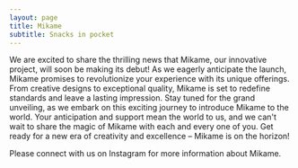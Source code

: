 ```yaml
---
layout: page
title: Mikame 
subtitle: Snacks in pocket
---
```


We are excited to share the thrilling news that Mikame, our innovative project, will soon be making its debut! As we 
eagerly anticipate the launch, Mikame promises to revolutionize your experience with its unique offerings. From creative 
designs to exceptional quality, Mikame is set to redefine standards and leave a lasting impression. Stay tuned for the 
grand unveiling, as we embark on this exciting journey to introduce Mikame to the world. Your anticipation and support 
mean the world to us, and we can't wait to share the magic of Mikame with each and every one of you. Get ready for a 
new era of creativity and excellence – Mikame is on the horizon!

Please connect with us on Instagram for more information about Mikame.
